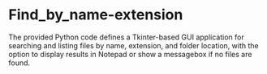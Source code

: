 # Find_by_name-extension
The provided Python code defines a Tkinter-based GUI application for searching and listing files by name, extension, and folder location, with the option to display results in Notepad or show a messagebox if no files are found.

